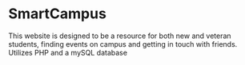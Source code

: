 # SmartCampus

This website is designed to be a resource for both new and veteran students, finding events on campus and getting in touch with friends. <br/>
Utilizes PHP and a mySQL database

